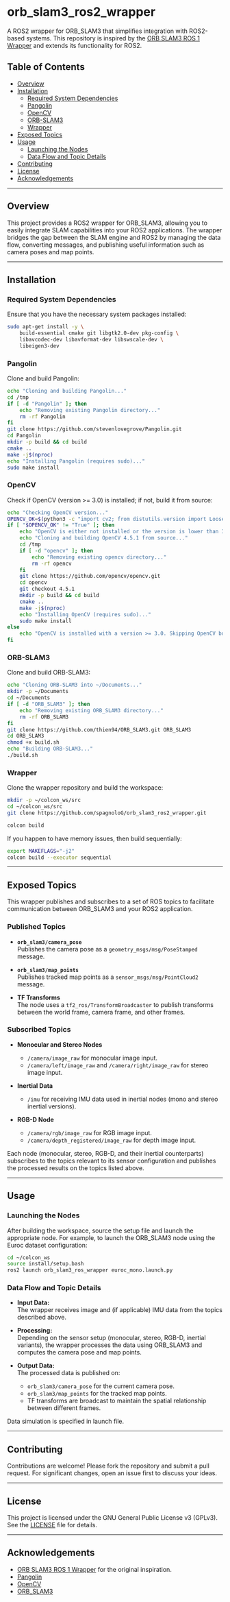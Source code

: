 # orb_slam3_ros2_wrapper

A ROS2 wrapper for ORB_SLAM3 that simplifies integration with ROS2-based systems. This repository is inspired by the [ORB SLAM3 ROS 1 Wrapper](https://github.com/thien94/orb_slam3_ros_wrapper) and extends its functionality for ROS2.

## Table of Contents

- [Overview](#overview)
- [Installation](#installation)
  - [Required System Dependencies](#required-system-dependencies)
  - [Pangolin](#pangolin)
  - [OpenCV](#opencv)
  - [ORB-SLAM3](#orb-slam3)
  - [Wrapper](#wrapper)
- [Exposed Topics](#exposed-topics)
- [Usage](#usage)
  - [Launching the Nodes](#launching-the-nodes)
  - [Data Flow and Topic Details](#data-flow-and-topic-details)
- [Contributing](#contributing)
- [License](#license)
- [Acknowledgements](#acknowledgements)

---

## Overview

This project provides a ROS2 wrapper for ORB_SLAM3, allowing you to easily integrate SLAM capabilities into your ROS2 applications. The wrapper bridges the gap between the SLAM engine and ROS2 by managing the data flow, converting messages, and publishing useful information such as camera poses and map points.

---

## Installation

### Required System Dependencies

Ensure that you have the necessary system packages installed:

```bash
sudo apt-get install -y \
    build-essential cmake git libgtk2.0-dev pkg-config \
    libavcodec-dev libavformat-dev libswscale-dev \
    libeigen3-dev
```

### Pangolin

Clone and build Pangolin:

```bash
echo "Cloning and building Pangolin..."
cd /tmp
if [ -d "Pangolin" ]; then
    echo "Removing existing Pangolin directory..."
    rm -rf Pangolin
fi
git clone https://github.com/stevenlovegrove/Pangolin.git
cd Pangolin
mkdir -p build && cd build
cmake ..
make -j$(nproc)
echo "Installing Pangolin (requires sudo)..."
sudo make install
```

### OpenCV

Check if OpenCV (version >= 3.0) is installed; if not, build it from source:

```bash
echo "Checking OpenCV version..."
OPENCV_OK=$(python3 -c "import cv2; from distutils.version import LooseVersion; print(LooseVersion(cv2.__version__) >= LooseVersion('3.0'))" 2>/dev/null || echo "False")
if [ "$OPENCV_OK" != "True" ]; then
    echo "OpenCV is either not installed or the version is lower than 3.0."
    echo "Cloning and building OpenCV 4.5.1 from source..."
    cd /tmp
    if [ -d "opencv" ]; then
        echo "Removing existing opencv directory..."
        rm -rf opencv
    fi
    git clone https://github.com/opencv/opencv.git
    cd opencv
    git checkout 4.5.1
    mkdir -p build && cd build
    cmake ..
    make -j$(nproc)
    echo "Installing OpenCV (requires sudo)..."
    sudo make install
else
    echo "OpenCV is installed with a version >= 3.0. Skipping OpenCV build."
fi
```

### ORB-SLAM3

Clone and build ORB-SLAM3:

```bash
echo "Cloning ORB-SLAM3 into ~/Documents..."
mkdir -p ~/Documents
cd ~/Documents
if [ -d "ORB_SLAM3" ]; then
    echo "Removing existing ORB_SLAM3 directory..."
    rm -rf ORB_SLAM3
fi
git clone https://github.com/thien94/ORB_SLAM3.git ORB_SLAM3
cd ORB_SLAM3
chmod +x build.sh
echo "Building ORB-SLAM3..."
./build.sh
```

### Wrapper

Clone the wrapper repository and build the workspace:

```bash
mkdir -p ~/colcon_ws/src
cd ~/colcon_ws/src
git clone https://github.com/spagnoloG/orb_slam3_ros2_wrapper.git

colcon build
```

If you happen to have memory issues, then build sequentially:

```bash
export MAKEFLAGS="-j2"
colcon build --executor sequential
```

---

## Exposed Topics

This wrapper publishes and subscribes to a set of ROS topics to facilitate communication between ORB_SLAM3 and your ROS2 application.

### Published Topics

- **`orb_slam3/camera_pose`**  
  Publishes the camera pose as a `geometry_msgs/msg/PoseStamped` message.

- **`orb_slam3/map_points`**  
  Publishes tracked map points as a `sensor_msgs/msg/PointCloud2` message.

- **TF Transforms**  
  The node uses a `tf2_ros/TransformBroadcaster` to publish transforms between the world frame, camera frame, and other frames.

### Subscribed Topics

- **Monocular and Stereo Nodes**  
  - `/camera/image_raw` for monocular image input.  
  - `/camera/left/image_raw` and `/camera/right/image_raw` for stereo image input.

- **Inertial Data**  
  - `/imu` for receiving IMU data used in inertial nodes (mono and stereo inertial versions).

- **RGB-D Node**  
  - `/camera/rgb/image_raw` for RGB image input.  
  - `/camera/depth_registered/image_raw` for depth image input.

Each node (monocular, stereo, RGB-D, and their inertial counterparts) subscribes to the topics relevant to its sensor configuration and publishes the processed results on the topics listed above.

---

## Usage

### Launching the Nodes

After building the workspace, source the setup file and launch the appropriate node. For example, to launch the ORB_SLAM3 node using the Euroc dataset configuration:

```bash
cd ~/colcon_ws
source install/setup.bash
ros2 launch orb_slam3_ros_wrapper euroc_mono.launch.py
```

### Data Flow and Topic Details

- **Input Data:**  
  The wrapper receives image and (if applicable) IMU data from the topics described above.

- **Processing:**  
  Depending on the sensor setup (monocular, stereo, RGB-D, inertial variants), the wrapper processes the data using ORB_SLAM3 and computes the camera pose and map points.

- **Output Data:**  
  The processed data is published on:
  - `orb_slam3/camera_pose` for the current camera pose.
  - `orb_slam3/map_points` for the tracked map points.
  - TF transforms are broadcast to maintain the spatial relationship between different frames.

Data simulation is specified in launch file.

---

## Contributing

Contributions are welcome! Please fork the repository and submit a pull request. For significant changes, open an issue first to discuss your ideas.

---

## License

This project is licensed under the GNU General Public License v3 (GPLv3). See the [LICENSE](LICENSE) file for details.

---

## Acknowledgements

- [ORB SLAM3 ROS 1 Wrapper](https://github.com/thien94/orb_slam3_ros_wrapper) for the original inspiration.
- [Pangolin](https://github.com/stevenlovegrove/Pangolin)
- [OpenCV](https://github.com/opencv/opencv)
- [ORB_SLAM3](https://github.com/thien94/ORB_SLAM3)
